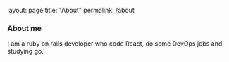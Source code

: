 layout: page
title: "About"
permalink: /about

### About me

I am a ruby on rails developer who code React, do some DevOps jobs and studying go.
